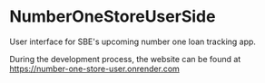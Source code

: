 # NumberOneStoreUserSide

User interface for SBE's upcoming number one loan tracking app.

During the development process, the website can be found at https://number-one-store-user.onrender.com
